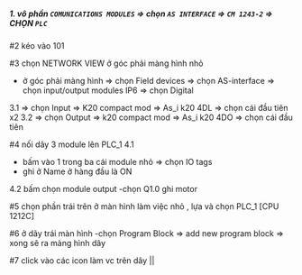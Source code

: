 ##### 1. vô phần `COMUNICATIONS MODULES`	=> chọn `AS INTERFACE`	=> `CM 1243-2` => CHỌN `PLC`

#2 kéo vào 101


#3 chọn NETWORK VIEW ở góc phải màng hình nhỏ
- ở góc phải màng hình 
=> chọn Field devices
=> chọn AS-interface
=> chọn input/output modules IP6
=> chọn Digital 



3.1
=> chọn Input => K20 compact mod => As_i k20 4DL => chọn cái đầu tiên x2
3.2
=> chọn Output => k20 compact mod => As_i k20 4DO => chọn cái đầu tiên


#4 nối dây 3 module lên PLC_1
4.1
- bấm vào 1 trong ba cái module nhỏ => chọn IO tags 
- ghi ở Name ở hàng đầu là ON 


4.2 bấm chọn module output 
-chọn Q1.0 ghi motor


#5 chọn phần trái trên ở màn hình làm việc nhỏ , lựa và chọn PLC_1 [CPU 1212C]
	
#6 ở dãy trái màn hình 
-chọn Program Block => add new program block => xong sẽ ra màng hình dây 

#7 click vào các icon làm vc trên dây || 
